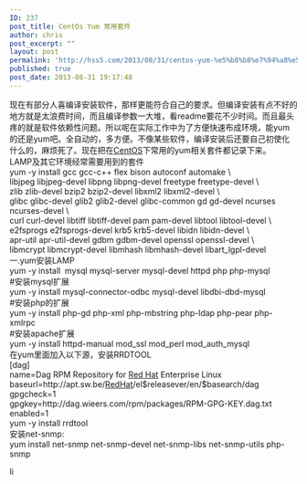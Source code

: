 ```yaml
---
ID: 237
post_title: CentOs Yum 常用套件
author: chris
post_excerpt: ""
layout: post
permalink: 'http://hss5.com/2013/08/31/centos-yum-%e5%b8%b8%e7%94%a8%e5%a5%97%e4%bb%b6/'
published: true
post_date: 2013-08-31 19:17:48
---
```

<p>现在有部分人喜编译安装软件，那样更能符合自己的要求。但编译安装有点不好的地方就是太浪费时间，而且编译参数一大堆，看readme要花不少时间。而且最头疼的就是软件依赖性问题。所以呢在实际工作中为了方便快速布成环境，能yum的还是yum吧。全自动的，多方便。不像某些软件，编译安装后还要自己初使化什么的，麻烦死了。现在把在<a href="http://www.linuxidc.com/topicnews.aspx?tid=14">CentOS</a>下常用的yum相关套件都记录下来。<br>LAMP及其它环境经常需要用到的套件<br>yum -y install gcc gcc-c++ flex bison autoconf automake \<br>libjpeg libjpeg-devel libpng libpng-devel freetype freetype-devel \<br>zlib zlib-devel bzip2 bzip2-devel libxml2 libxml2-devel \<br>glibc glibc-devel glib2 glib2-devel glibc-common gd gd-devel ncurses ncurses-devel \<br>curl curl-devel libtiff libtiff-devel pam pam-devel libtool libtool-devel \<br>e2fsprogs e2fsprogs-devel krb5 krb5-devel libidn libidn-devel \<br>apr-util apr-util-devel gdbm gdbm-devel openssl openssl-devel \<br>libmcrypt libmcrypt-devel libmhash libmhash-devel libart_lgpl-devel<br>一.yum安装LAMP<br>yum -y install&nbsp; mysql mysql-server mysql-devel httpd php php-mysql<br>#安装mysql扩展<br>yum -y install mysql-connector-odbc mysql-devel libdbi-dbd-mysql<br>#安装php的扩展<br>yum -y install php-gd php-xml php-mbstring php-ldap php-pear php-xmlrpc<br>#安装apache扩展<br>yum -y install httpd-manual mod_ssl mod_perl mod_auth_mysql<br>在yum里面加入以下源，安装RRDTOOL<br>[dag]<br>name=Dag RPM Repository for <a href="http://www.linuxidc.com/topicnews.aspx?tid=10">Red Hat</a> Enterprise Linux<br>baseurl=http://apt.sw.be/<a href="http://www.linuxidc.com/topicnews.aspx?tid=10">RedHat</a>/el$releasever/en/$basearch/dag<br>gpgcheck=1<br>gpgkey=http://dag.wieers.com/rpm/packages/RPM-GPG-KEY.dag.txt<br>enabled=1<br>yum -y install rrdtool<br>安装net-snmp:<br>yum install net-snmp net-snmp-devel net-snmp-libs net-snmp-utils php-snmp  <p><a href="http://www.linuxidc.com"><img alt="linux" src="http://www.linuxidc.com/linuxfile/logo.gif" width="15" height="17"></a>